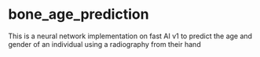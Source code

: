 # bone_age_prediction
This is a neural network implementation on fast AI v1 to predict the age and gender of an individual using a radiography from their hand
